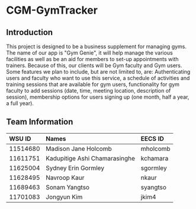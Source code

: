 # CGM-GymTracker

## Introduction
This project is designed to be a business supplement for managing gyms. The name of our app is "Gym Genie", it will help manage the various facilities as well as be an aid for members to set-up appointments with trainers. Because of this, our clients will be Gym faculty and Gym users. Some features we plan to include, but are not limited to, are: Authenticating users and faculty who want to use this service, a schedule of activities and training sessions that are available for gym users, functionality for gym faculty to add sessions (date, time, meeting location, description of session), membership options for users signing up (one month, half a year, a full year).

## Team Information
| WSU ID | Names | EECS ID |
|:-----|:--------|:---------|
|11514680 |Madison Jane Holcomb |mholcomb |
|11611751 |Kadupitige Ashi Chamarasinghe |kchamara |
|11625004 |Sydney Erin Gormley |sgormley |
|11628495 |Navroop Kaur |nkaur |
|11689463 |Sonam Yangtso |syangtso |
|11701083 |Jongyun Kim |jkim4 |